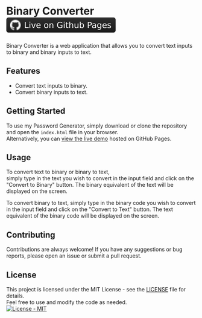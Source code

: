 # Binary Converter [![Live on Github Pages](https://raw.githubusercontent.com/Nihilnia/GithubBadges/d789604b7dce1b979d009e0751f7d4a26c07a2f9/liveOnGitHubPages.svg)](https://nihilnia.github.io/BinaryConverter)

Binary Converter is a web application that allows you to convert text inputs to binary and binary inputs to text.

## Features

- Convert text inputs to binary.
- Convert binary inputs to text.

## Getting Started

To use my Password Generator, simply download or clone the repository and open the `index.html` file in your browser.<br/>
Alternatively, you can [view the live demo](https://nihilnia.github.io/BinaryConverter) hosted on GitHub Pages.

## Usage

To convert text to binary or binary to text,<br/>simply type in the text you wish to convert in the input field and click on the "Convert to Binary" button. The binary equivalent of the text will be displayed on the screen.

To convert binary to text, simply type in the binary code you wish to convert in the input field and click on the "Convert to Text" button. The text equivalent of the binary code will be displayed on the screen.

## Contributing

Contributions are always welcome! If you have any suggestions or bug reports, please open an issue or submit a pull request.

## License

This project is licensed under the MIT License - see the [LICENSE](https://github.com/Nihilnia/BinaryConverter/blob/main/LICENSE.md) file for details.<br/>
Feel free to use and modify the code as needed.<br/>
[![License - MIT](https://img.shields.io/badge/License-MIT-8CB904)](https://choosealicense.com/licenses/mit/)
